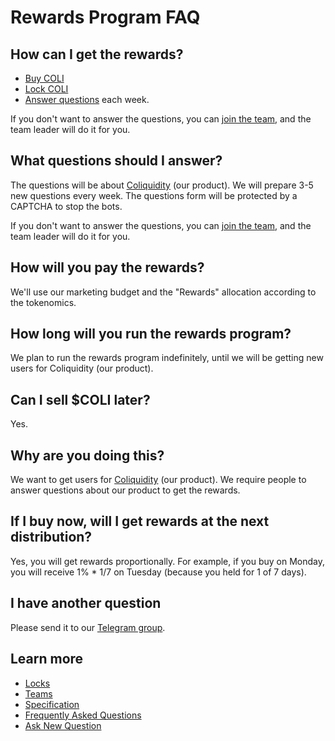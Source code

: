 # Rewards Program FAQ

## How can I get the rewards?

* [Buy COLI](https://pancakeswap.finance/swap?outputCurrency=0x3470C81026C8085b7B743695f851353043Ff0d0D)
* [Lock COLI](Locks.md)
* [Answer questions](#what-questions-should-i-answer) each week.

If you don't want to answer the questions, you can [join the team](Teams.md), and the team leader will do it for you.

## What questions should I answer?

The questions will be about [Coliquidity](../WhatIsColiquidity.md) (our product). We will prepare 3-5 new questions every week. The questions form will be protected by a CAPTCHA to stop the bots.

If you don't want to answer the questions, you can [join the team](Teams.md), and the team leader will do it for you.

## How will you pay the rewards?

We'll use our marketing budget and the "Rewards" allocation according to the tokenomics.

## How long will you run the rewards program?

We plan to run the rewards program indefinitely, until we will be getting new users for Coliquidity (our product).

## Can I sell $COLI later?

Yes.

## Why are you doing this?

We want to get users for [Coliquidity](../WhatIsColiquidity.md) (our product). We require people to answer questions about our product to get the rewards.

## If I buy now, will I get rewards at the next distribution?

Yes, you will get rewards proportionally. For example, if you buy on Monday, you will receive 1% * 1/7 on Tuesday (because you held for 1 of 7 days).

## I have another question

Please send it to our [Telegram group](https://t.me/Coliquidity).

## Learn more

* [Locks](Locks.md)
* [Teams](Teams.md)
* [Specification](Specification.md)
* [Frequently Asked Questions](FAQ.md)
* [Ask New Question](https://t.me/Coliquidity)

